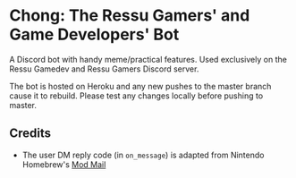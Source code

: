 # Chong: The Ressu Gamers' and Game Developers' Bot

A Discord bot with handy meme/practical features.
Used exclusively on the Ressu Gamedev and Ressu Gamers Discord server.

The bot is hosted on Heroku and any new pushes to the master branch cause it to rebuild.
Please test any changes locally before pushing to master.


## Credits

- The user DM reply code (in `on_message`) is adapted from Nintendo Homebrew's [Mod Mail](https://github.com/ihaveamac/discord-mod-mail)
